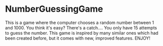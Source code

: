 # NumberGuessingGame
This is a game where the computer chooses a random number between 1 and 1000. You think it's easy? There's a catch.... You only have 15 attempts to guess the number. This game is inspired by many similar ones which had been created before, but it comes with new, improved features. ENJOY!
